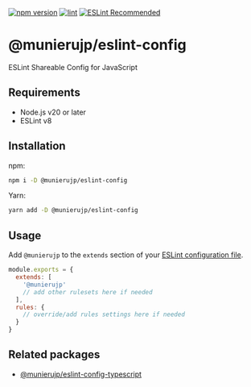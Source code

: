 [![npm version](https://badge.fury.io/js/%40munierujp%2Feslint-config.svg)](https://badge.fury.io/js/%40munierujp%2Feslint-config)
[![lint](https://github.com/munierujp/eslint-config/actions/workflows/lint.yml/badge.svg)](https://github.com/munierujp/eslint-config/actions/workflows/lint.yml)
[![ESLint Recommended](https://img.shields.io/badge/eslint-recommended-%234B32C3)](https://github.com/eslint-recommended)

# @munierujp/eslint-config

ESLint Shareable Config for JavaScript

## Requirements

- Node.js v20 or later
- ESLint v8

## Installation

npm:

```sh
npm i -D @munierujp/eslint-config
```

Yarn:

```sh
yarn add -D @munierujp/eslint-config
```

## Usage

Add `@munierujp` to the `extends` section of your [ESLint configuration file](https://eslint.org/docs/latest/use/configure/configuration-files-deprecated).

```js
module.exports = {
  extends: [
    '@munierujp'
    // add other rulesets here if needed
  ],
  rules: {
    // override/add rules settings here if needed
  }
}
```

## Related packages

- [@munierujp/eslint-config-typescript](https://www.npmjs.com/package/@munierujp/eslint-config-typescript)

